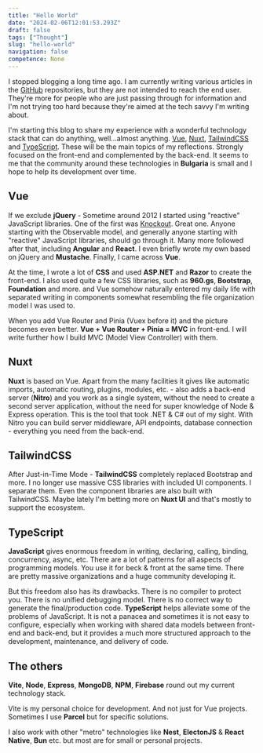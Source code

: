 ```yaml
---
title: "Hello World"
date: "2024-02-06T12:01:53.293Z"
draft: false
tags: ["Thought"]
slug: "hello-world"
navigation: false
competence: None
---
```


I stopped blogging a long time ago. I am currently writing various articles in the [GitHub](https://github.com/howbizarre) repositories, but they are not intended to reach the end user. They're more for people who are just passing through for information and I'm not trying too hard because they're aimed at the tech savvy I'm writing about.

<!--more-->

I'm starting this blog to share my experience with a wonderful technology stack that can do anything, well...almost anything. [Vue](https://vuejs.org/), [Nuxt](https://nuxt.com/), [TailwindCSS](https://tailwindcss.com/) and [TypeScript](https://www.typescriptlang.org/). These will be the main topics of my reflections. Strongly focused on the front-end and complemented by the back-end. It seems to me that the community around these technologies in **Bulgaria** is small and I hope to help its development over time.

## Vue

If we exclude **jQuery** - Sometime around 2012 I started using "reactive" JavaScript libraries. One of the first was [Knockout](https://knockoutjs.com/). Great one. Anyone starting with the Observable model, and generally anyone starting with "reactive" JavaScript libraries, should go through it. Many more followed after that, including **Angular** and **React**. I even briefly wrote my own based on jQuery and **Mustache**. Finally, I came across **Vue**.

At the time, I wrote a lot of **CSS** and used **ASP.NET** and **Razor** to create the front-end. I also used quite a few CSS libraries, such as **960.gs**, **Bootstrap**, **Foundation** and more. and Vue somehow naturally entered my daily life with separated writing in components somewhat resembling the file organization model I was used to.

When you add Vue Router and Pinia (Vuex before it) and the picture becomes even better. **Vue + Vue Router + Pinia = MVC** in front-end. I will write further how I build MVC (Model View Controller) with them.

## Nuxt

**Nuxt** is based on Vue. Apart from the many facilities it gives like automatic imports, automatic routing, plugins, modules, etc. - also adds a back-end server (**Nitro**) and you work as a single system, without the need to create a second server application, without the need for super knowledge of Node & Express operation. This is the tool that took .NET & C# out of my sight. With Nitro you can build server middleware, API endpoints, database connection - everything you need from the back-end.

## TailwindCSS

After Just-in-Time Mode - **TailwindCSS** completely replaced Bootstrap and more. I no longer use massive CSS libraries with included UI components. I separate them. Even the component libraries are also built with TailwindCSS. Maybe lately I'm betting more on **Nuxt UI** and that's mostly to support the ecosystem.

## TypeScript

**JavaScript** gives enormous freedom in writing, declaring, calling, binding, concurrency, async, etc. There are a lot of patterns for all aspects of programming models. You use it for beck & front at the same time. There are pretty massive organizations and a huge community developing it.

But this freedom also has its drawbacks. There is no compiler to protect you. There is no unified debugging model. There is no correct way to generate the final/production code. **TypeScript** helps alleviate some of the problems of JavaScript. It is not a panacea and sometimes it is not easy to configure, especially when working with shared data models between front-end and back-end, but it provides a much more structured approach to the development, maintenance, and delivery of code.

## The others

**Vite**, **Node**, **Express**, **MongoDB**, **NPM**, **Firebase** round out my current technology stack.

Vite is my personal choice for development. And not just for Vue projects. Sometimes I use **Parcel** but for specific solutions.

I also work with other "metro" technologies like **Nest**, **ElectonJS** & **React Native**, **Bun** etc. but most are for small or personal projects.
